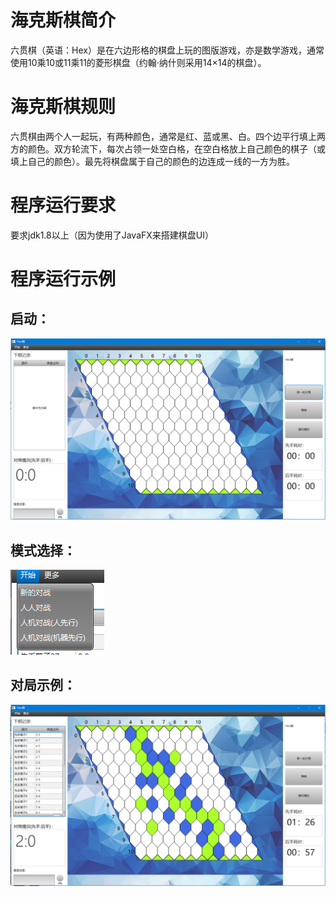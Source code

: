 # 海克斯棋简介
六贯棋（英语：Hex）是在六边形格的棋盘上玩的图版游戏，亦是数学游戏，通常使用10乘10或11乘11的菱形棋盘（约翰·纳什则采用14×14的棋盘）。
# 海克斯棋规则
六贯棋由两个人一起玩，有两种颜色，通常是红、蓝或黑、白。四个边平行填上两方的颜色。双方轮流下，每次占领一处空白格，在空白格放上自己颜色的棋子（或填上自己的颜色）。最先将棋盘属于自己的颜色的边连成一线的一方为胜。
# 程序运行要求
要求jdk1.8以上（因为使用了JavaFX来搭建棋盘UI）

# 程序运行示例
## 启动：
![image](https://github.com/hitong/Hexy/blob/master/images/%E5%90%AF%E5%8A%A8.png)
## 模式选择：
![image](https://github.com/hitong/Hexy/blob/master/images/%E5%AF%B9%E6%88%98%E6%A8%A1%E5%BC%8F.png)
## 对局示例：
![image](https://github.com/hitong/Hexy/blob/master/images/%E5%AE%8C%E6%95%B4%E6%A3%8B%E5%B1%80.png)
